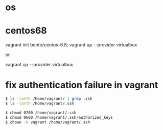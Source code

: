 # os

# centos68

vagrant init bento/centos-6.8; vagrant up --provider virtualbox

or 

vagrant up --provider virtualbox

# fix authentication failure in vagrant

```bash
$ ls -larth /home/vagrant/ | grep .ssh
$ ls -larth /home/vagrant/.ssh

$ chmod 0700 /home/vagrant/.ssh
$ chmod 0600 /home/vagrant/.ssh/authorized_keys
$ chown -R vagrant /home/vagrant/.ssh
```
